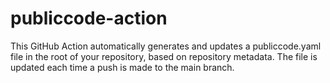 # publiccode-action
This GitHub Action automatically generates and updates a publiccode.yaml file in the root of your repository, based on repository metadata. The file is updated each time a push is made to the main branch.
